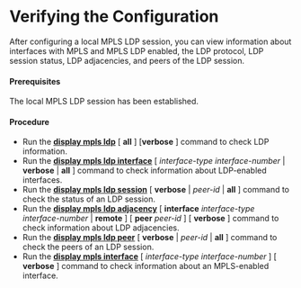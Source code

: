Verifying the Configuration
===========================

After configuring a local MPLS LDP session, you can view information about interfaces with MPLS and MPLS LDP enabled, the LDP protocol, LDP session status, LDP adjacencies, and peers of the LDP session.

#### Prerequisites

The local MPLS LDP session has been established.


#### Procedure

* Run the [**display mpls ldp**](cmdqueryname=display+mpls+ldp+all+verbose) [ **all** ] [**verbose** ] command to check LDP information.
* Run the [**display mpls ldp interface**](cmdqueryname=display+mpls+ldp+interface+verbose+all) [ *interface-type* *interface-number* | **verbose** | **all** ] command to check information about LDP-enabled interfaces.
* Run the [**display mpls ldp session**](cmdqueryname=display+mpls+ldp+session+verbose+all) [ **verbose** | *peer-id* | **all** ] command to check the status of an LDP session.
* Run the [**display mpls ldp adjacency**](cmdqueryname=display+mpls+ldp+adjacency+interface+remote+peer+verbose) [ **interface** *interface-type* *interface-number* | **remote** ] [ **peer** *peer-id* ] [ **verbose** ] command to check information about LDP adjacencies.
* Run the [**display mpls ldp peer**](cmdqueryname=display+mpls+ldp+peer+verbose+all) [ **verbose** | *peer-id* | **all** ] command to check the peers of an LDP session.
* Run the [**display mpls interface**](cmdqueryname=display+mpls+interface+verbose) [ *interface-type* *interface-number* ] [ **verbose** ] command to check information about an MPLS-enabled interface.
